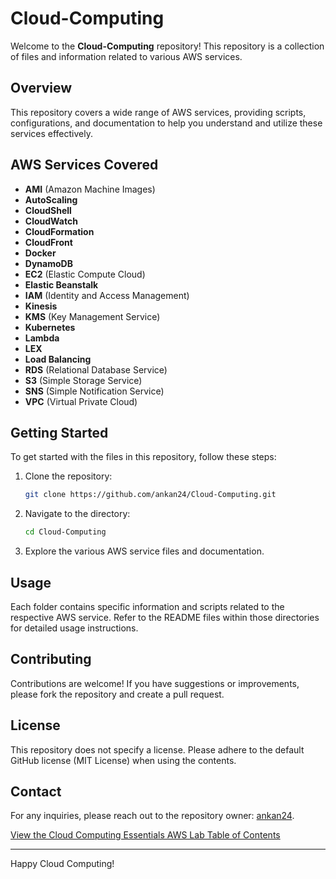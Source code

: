 # Cloud-Computing

Welcome to the **Cloud-Computing** repository! This repository is a collection of files and information related to various AWS services.

## Overview

This repository covers a wide range of AWS services, providing scripts, configurations, and documentation to help you understand and utilize these services effectively.

## AWS Services Covered

- **AMI** (Amazon Machine Images)
- **AutoScaling**
- **CloudShell**
- **CloudWatch**
- **CloudFormation**
- **CloudFront**
- **Docker**
- **DynamoDB**
- **EC2** (Elastic Compute Cloud)
- **Elastic Beanstalk**
- **IAM** (Identity and Access Management)
- **Kinesis**
- **KMS** (Key Management Service)
- **Kubernetes**
- **Lambda**
- **LEX**
- **Load Balancing**
- **RDS** (Relational Database Service)
- **S3** (Simple Storage Service)
- **SNS** (Simple Notification Service)
- **VPC** (Virtual Private Cloud)

## Getting Started

To get started with the files in this repository, follow these steps:

1. Clone the repository:
   ```bash
   git clone https://github.com/ankan24/Cloud-Computing.git
   ```

2. Navigate to the directory:
   ```bash
   cd Cloud-Computing
   ```

3. Explore the various AWS service files and documentation.

## Usage

Each folder contains specific information and scripts related to the respective AWS service. Refer to the README files within those directories for detailed usage instructions.

## Contributing

Contributions are welcome! If you have suggestions or improvements, please fork the repository and create a pull request.

## License

This repository does not specify a license. Please adhere to the default GitHub license (MIT License) when using the contents.

## Contact

For any inquiries, please reach out to the repository owner: [ankan24](https://github.com/ankan24).

[View the Cloud Computing Essentials AWS Lab Table of Contents](./CloudComputingEssentials_AWSLAB.pdf)

---

Happy Cloud Computing!
